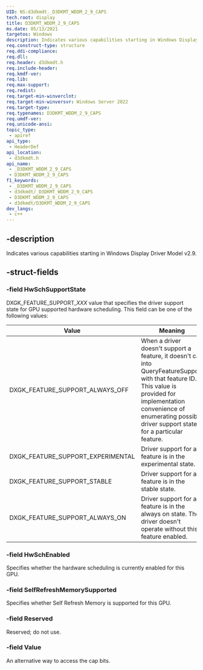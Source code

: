 ```yaml
---
UID: NS:d3dkmdt._D3DKMT_WDDM_2_9_CAPS
tech.root: display
title: D3DKMT_WDDM_2_9_CAPS
ms.date: 05/13/2021
targetos: Windows
description: Indicates various capabilities starting in Windows Display Driver Model v2.9.
req.construct-type: structure
req.ddi-compliance: 
req.dll: 
req.header: d3dkmdt.h
req.include-header: 
req.kmdf-ver: 
req.lib: 
req.max-support: 
req.redist: 
req.target-min-winverclnt: 
req.target-min-winversvr: Windows Server 2022
req.target-type: 
req.typenames: D3DKMT_WDDM_2_9_CAPS
req.umdf-ver: 
req.unicode-ansi: 
topic_type:
 - apiref
api_type:
 - HeaderDef
api_location:
 - d3dkmdt.h
api_name:
 - _D3DKMT_WDDM_2_9_CAPS
 - D3DKMT_WDDM_2_9_CAPS
f1_keywords:
 - _D3DKMT_WDDM_2_9_CAPS
 - d3dkmdt/_D3DKMT_WDDM_2_9_CAPS
 - D3DKMT_WDDM_2_9_CAPS
 - d3dkmdt/D3DKMT_WDDM_2_9_CAPS
dev_langs:
 - c++
---
```


## -description

Indicates various capabilities starting in Windows Display Driver Model v2.9.

## -struct-fields

### -field HwSchSupportState

DXGK_FEATURE_SUPPORT_*XXX* value that specifies the driver support state for GPU supported hardware scheduling. This field can be one of the following values:

| Value | Meaning |
| ----- | ------- |
| DXGK_FEATURE_SUPPORT_ALWAYS_OFF | When a driver doesn't support a feature, it doesn't call into QueryFeatureSupport with that feature ID. This value is provided for implementation convenience of enumerating possible driver support states for a particular feature. |
| DXGK_FEATURE_SUPPORT_EXPERIMENTAL | Driver support for a feature is in the experimental state. |
| DXGK_FEATURE_SUPPORT_STABLE       | Driver support for a feature is in the stable state.       |
| DXGK_FEATURE_SUPPORT_ALWAYS_ON    | Driver support for a feature is in the always on state. The driver doesn't operate without this feature enabled. |

### -field HwSchEnabled

Specifies whether the hardware scheduling is currently enabled for this GPU.

### -field SelfRefreshMemorySupported

Specifies whether Self Refresh Memory is supported for this GPU.

### -field Reserved

Reserved; do not use.

### -field Value

An alternative way to access the cap bits.

